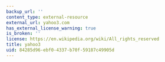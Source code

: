 ```yaml
---
backup_url: ''
content_type: external-resource
external_url: yahoo3.com
has_external_license_warning: true
is_broken: ''
license: https://en.wikipedia.org/wiki/All_rights_reserved
title: yahoo3
uid: 84285d96-ebf0-4337-b70f-59187c49905d
---
```

